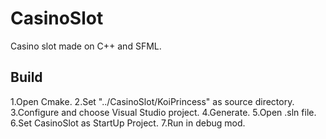 # CasinoSlot
 Casino slot made on C++ and SFML.

## Build
1.Open Cmake.
2.Set "../CasinoSlot/KoiPrincess" as source directory.
3.Configure and choose Visual Studio project.
4.Generate.
5.Open .sln file.
6.Set CasinoSlot as StartUp Project.
7.Run in debug mod.